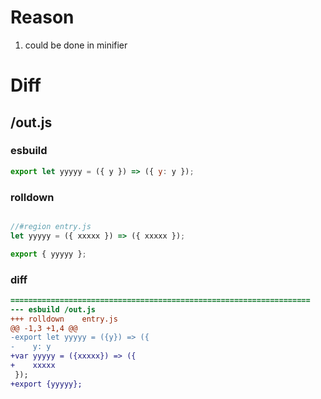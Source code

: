 # Reason
1. could be done in minifier
# Diff
## /out.js
### esbuild
```js
export let yyyyy = ({ y }) => ({ y: y });
```
### rolldown
```js

//#region entry.js
let yyyyy = ({ xxxxx }) => ({ xxxxx });

export { yyyyy };
```
### diff
```diff
===================================================================
--- esbuild	/out.js
+++ rolldown	entry.js
@@ -1,3 +1,4 @@
-export let yyyyy = ({y}) => ({
-    y: y
+var yyyyy = ({xxxxx}) => ({
+    xxxxx
 });
+export {yyyyy};

```